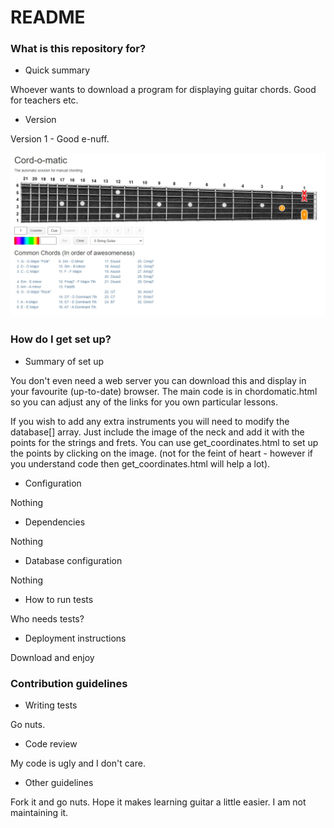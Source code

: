# README #


### What is this repository for? ###

* Quick summary

Whoever wants to download a program for displaying guitar chords. Good for teachers etc. 

* Version

Version 1 - Good e-nuff.


![Screenshot](/images/screenshot.jpg?raw=true "Screenshot.")

### How do I get set up? ###

* Summary of set up

You don't even need a web server you can download this and display in your favourite (up-to-date) browser. The main code is in chordomatic.html so you can adjust any of the links for you own particular lessons. 

If you wish to add any extra instruments you will need to modify the database[] array. 
Just include the image of the neck and add it with the points for the strings and frets. You can use get_coordinates.html to set up the points by clicking on the image. (not for the feint of heart - however if you understand code then get_coordinates.html will help a lot).

* Configuration

Nothing 

* Dependencies

Nothing

* Database configuration

Nothing 

* How to run tests

Who needs tests?

* Deployment instructions

Download and enjoy

### Contribution guidelines ###

* Writing tests

Go nuts.

* Code review

My code is ugly and I don't care.

* Other guidelines

Fork it and go nuts. Hope it makes learning guitar a little easier. I am not maintaining it.